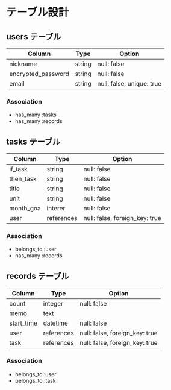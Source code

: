 # テーブル設計

## users テーブル

| Column              | Type   | Option                    |
| ------------------  | ------ | ------------------------- |
| nickname            | string | null: false               |
| encrypted_password  | string | null: false               |
| email               | string | null: false, unique: true |

### Association

- has_many :tasks
- has_many :records


## tasks テーブル

| Column        | Type       | Option                         |
| --------------| ---------- | ------------------------------ |
| if_task       | string     | null: false                    |
| then_task     | string     | null: false                    |
| title         | string     | null: false                    |
| unit          | string     | null: false                    |
| month_goa     | interer    | null: false                    |
| user          | references | null: false, foreign_key: true |

### Association

- belongs_to :user
- has_many :records


## records テーブル

| Column        | Type       | Option                         |
| ------------  | ---------- | ------------------------------ |
| count         | integer    | null: false                    |
| memo          | text       |                                |
| start_time    | datetime   | null: false                    |
| user          | references | null: false, foreign_key: true |
| task          | references | null: false, foreign_key: true |

### Association

- belongs_to :user
- belongs_to :task